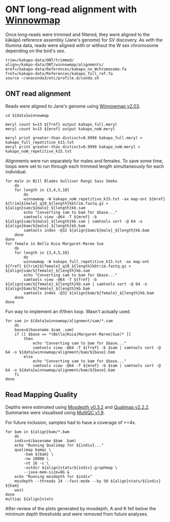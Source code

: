 # ONT long-read alignment with [Winnowmap](https://github.com/marbl/Winnowmap)
Once long-reads were trimmed and filtered, they were aligned to the kākāpō reference assembly (Jane's genome) for SV discovery. As with the Illumina data, reads were aligned with or without the W sex chromosome depending on the bird's sex.
```
trim=/kakapo-data/ONT/trimmed/
align=/kakpo-data/ONT/winnowmap/alignments/
mref=/kakapo-data/References/kakapo_no_Wchromosome.fa
fref=/kakapo-data/References/kakapo_full_ref.fa
source ~/anaconda3/etc/profile.d/conda.sh
```
## ONT read alignment
Reads were aligned to Jane's genome using [Winnowmap v2.03](https://github.com/marbl/Winnowmap).

```
cd ${data}winnowmap

meryl count k=15 ${fref} output kakapo_full.meryl
meryl count k=15 ${mref} output kakapo_noW.meryl

meryl print greater-than distinct=0.9998 kakapo_full.meryl > kakapo_full_repetitive_k15.txt
meryl print greater-than distinct=0.9998 kakapo_noW.meryl > kakapo_noW_repetitive_k15.txt
```
Alignments were run separately for males and females. To save some time, loops were set to run through each trimmed length simultaneously for each individual.
```
for male in Bill Blades Gulliver Rangi Sass Smoko
    do
    for length in {3,4,5,10}
        do
        winnowmap -W kakapo_noW_repetitive_k15.txt -ax map-ont ${mref} ${trim}${male}_q10_${length}kbtrim.fastq.gz > ${align}sam/${male}_${length}kb.sam
        echo "Converting sam to bam for $base..."
        samtools view -@64 -T ${mref} -b ${align}sam/${male}_${length}kb.sam | samtools sort -@ 64 -o ${align}bam/${male}_${length}kb.bam
        samtools index -@32 ${align}bam/${male}_${length}kb.bam
    done
done
for female in Bella Kuia Margaret-Maree Sue
    do
    for length in {3,4,5,10}
        do
        winnowmap -W kakapo_full_repetitive_k15.txt -ax map-ont ${fref} ${trim}${female}_q10_${length}kbtrim.fastq.gz > ${align}sam/${female}_${length}kb.sam
        echo "Converting sam to bam for $base..."
        samtools view -@64 -T ${fref} -b ${align}sam/${female}_${length}kb.sam | samtools sort -@ 64 -o ${align}bam/${female}_${length}kb.bam
        samtools index -@32 ${align}bam/${female}_${length}kb.bam
    done
done
```
Fun way to implement an if/then loop. Wasn't actually used.
```
for sam in ${data}winnowmap/alignment/sam/*.sam
    do
    base=$(basename $sam .sam)
    if [[ $base == *(Bella|Kuia|Margaret-Maree|Sue)* ]]
        then
            echo "Converting sam to bam for $base..."
            samtools view -@64 -T ${fref} -b $sam | samtools sort -@ 64 -o ${data}winnowmap/alignment/bam/${base}.bam
        else
            echo "Converting sam to bam for $base..."
            samtools view -@64 -T ${mref} -b $sam | samtools sort -@ 64 -o ${data}winnowmap/alignment/bam/${base}.bam
    fi
done
```
## Read Mapping Quality
Depths were estimated using [Mosdepth v0.3.2](https://github.com/brentp/mosdepth) and [Qualimap v2.2.2](http://qualimap.conesalab.org/). Summaries were visualised using [MultiQC v1.9](https://github.com/ewels/MultiQC).

For future inclusion, samples had to have a coverage of >=4x.
```
for bam in ${align}bam/*.bam
    do
    indiv=$(basename $bam .bam)
    echo "Running Qualimap for ${indiv}..."
    qualimap bamqc \
        -bam ${bam} \
        -nw 10000 \
        -nt 16 -c \
        -outdir ${align}stats/${indiv}.graphmap \
        --java-mem-size=8G &
    echo "Running mosdepth for $indiv"
    mosdepth --threads 24 --fast-mode --by 50 ${align}stats/${indiv} ${bam}
    wait
done
multiqc ${align}stats
```
After review of the plots generated by mosdepth, A and K fell below the minimum depth thresholds and were removed from future analyses.  